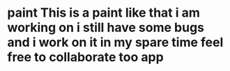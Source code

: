 # paint This is a paint like that i am working on i still have some bugs and i work on it in my spare time feel free to collaborate too app
